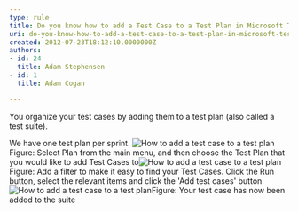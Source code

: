 ```yaml
---
type: rule
title: Do you know how to add a Test Case to a Test Plan in Microsoft Test Manager?
uri: do-you-know-how-to-add-a-test-case-to-a-test-plan-in-microsoft-test-manager
created: 2012-07-23T18:12:10.0000000Z
authors:
- id: 24
  title: Adam Stephensen
- id: 1
  title: Adam Cogan

---
```


 
You organize your test cases by adding them to a test plan (also called a test suite).
 
We have one test plan per sprint.
![How to add a test case to a test plan](/SoftwareDevelopment/RulesToBetterUserAcceptanceTests/PublishingImages/add-tc-to-tp-1.jpg)Figure: Select Plan from the main menu, and then choose the Test Plan that you would like to add Test Cases to![How to add a test case to a test plan](/SoftwareDevelopment/RulesToBetterUserAcceptanceTests/PublishingImages/add-tc-to-tp-2.jpg)Figure: Add a filter to make it easy to find your Test Cases. Click the Run button, select the relevant items and click the 'Add test cases' button![How to add a test case to a test plan](/SoftwareDevelopment/RulesToBetterUserAcceptanceTests/PublishingImages/add-tc-to-tp-3.jpg)Figure: Your test case has now been added to the suite
